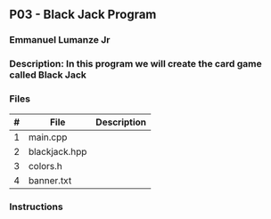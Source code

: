 ## P03 - Black Jack Program
### Emmanuel Lumanze Jr
### Description: In this program we will create the card game called Black Jack 

 
### Files

|   #   | File            | Description                                        |
| :---: | --------------- | -------------------------------------------------- |
|   1   |       main.cpp          |                                                    |
|   2   |       blackjack.hpp          |                                                    |
|   3   |       colors.h          |                                                    |
|   4   |       banner.txt          |                                                    |

### Instructions

